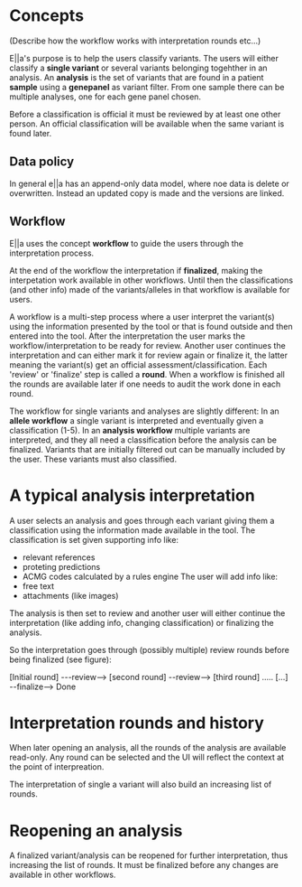 # Concepts


(Describe how the workflow works with interpretation rounds etc...)

E||a's purpose is to help the users classify variants. The users will either
classify a **single variant** or several variants belonging togehther in an analysis.
An **analysis** is the set of variants that are found in a patient **sample** using
a **genepanel** as variant filter. From one sample there can be multiple analyses, one for each gene panel chosen. 

Before a classification is official it must be reviewed by at least one other person.
An official classification will be available when the same variant is found later.


## Data policy
In general e||a has an append-only data model, where noe data is delete or overwritten. Instead an updated copy is made and the versions are linked.

## Workflow
E||a uses the concept **workflow** to guide the users through the interpretation process.

At the end of the workflow the interpretation if **finalized**, making the interpetation work available in other workflows. Until then
the classifications (and other info) made of the variants/alleles in that workflow  is available for users.

A workflow is a multi-step process where a user interpret the variant(s) using the information presented by the tool or that is found
outside and then entered into the tool. After the interpretation the user marks the workflow/interpretation to be ready for review.
Another user continues the interpretation and can either mark it for review again or finalize it, the latter meaning the variant(s)
get an official assessment/classification. Each 'review' or 'finalize' step is called a **round**. When a workflow is finished
all the rounds are available later if one needs to audit the work done in each round. 

The workflow for single variants and analyses are slightly different:
In an **allele workflow** a single variant is interpreted and eventually given a classification (1-5).
In an **analysis workflow** multiple variants are interpreted, and they all need a classification before the analysis can be finalized.
Variants that are initially filtered out can be manually included by the user. These variants must
also classified.

# A typical analysis interpretation
 A user selects an analysis and goes through each variant giving them a classification using
  the information made available in the tool. The classification is set given supporting info like:
  - relevant references
  - proteting predictions
  - ACMG codes calculated by a rules engine
The user will add info like:
  - free text
  - attachments (like images)
 
 The analysis is then set to review and another user will either continue the interpretation
  (like adding info, changing classification) or finalizing the analysis.
  
 So the interpretation goes through (possibly multiple)  review rounds before being finalized (see figure):
 
  [Initial round] ---review--> [second round] --review--> [third round] ..... [...] --finalize--> Done
  
 
# Interpretation rounds and history
When later opening an analysis, all the rounds of the analysis are available read-only. Any round can be selected
 and the UI will reflect the context at the point of interpreation.
 
The interpretation of single a variant will also build an increasing list of rounds.
   
  
# Reopening an analysis
A finalized variant/analysis can be reopened for further interpretation, thus increasing the list of rounds. It must be finalized before
any changes are available in other workflows.


